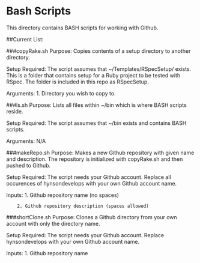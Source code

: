 # Bash Scripts
This directory contains BASH scripts for working with Github. 

##Current List:

###copyRake.sh
Purpose: Copies contents of a setup directory to another directory. 

Setup Required: The script assumes that ~/Templates/RSpecSetup/ exists. This is a folder that contains setup for a Ruby project to be tested with RSpec. The folder is included in this repo as RSpecSetup.

Arguments: 1. Directory you wish to copy to.   

###ls.sh
Purpose: Lists all files within ~/bin which is where BASH scripts reside.   

Setup Required: The script assumes that ~/bin exists and contains BASH scripts.

Arguments: N/A 

###makeRepo.sh
Purpose: Makes a new Github repository with given name and description. The repository is initialized with copyRake.sh and then pushed to Github. 

Setup Required: The script needs your Github account. Replace all occurences of hynsondevelops with your own Github account name. 

Inputs: 1. Github repository name (no spaces)

		2. Github repository description (spaces allowed)

###shortClone.sh
Purpose: Clones a Github directory from your own account with only the directory name.

Setup Required: The script needs your Github account. Replace hynsondevelops with your own Github account name. 

Inputs: 1. Github repository name
